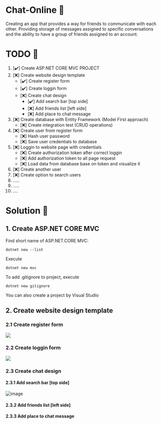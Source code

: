 # Chat-Online :newspaper: 
 Creating an app that provides a way for friends to communicate with each other. Providing storage of messages assigned to specific conversations and the ability to have a group of friends assigned to an account.
 
# TODO 🥊
1. [:heavy_check_mark:] Create ASP.NET CORE MVC PROJECT
2. [:x:] Create website design template
     - [:heavy_check_mark:] Create register form
     - [:heavy_check_mark:] Create loggin form
     - [:x:] Create chat design
       - [:heavy_check_mark:] Add search bar [top side]
       - [:x:] Add friends list [left side]
       - [:x:] Add place to chat message
3. [:x:] Create database with Entity Framework (Model First approach)
      - [:x:] Create integration test (CRUD operations) 
4. [:x:] Create user from register form
     - [:x:] Hash user password 
     - [:x:] Save user credentials to database
5. [:x:] Loggin to website page with credentials
     - [:x:] Create authorization token after correct loggin
     - [:x:] Add authorization token to all page request
     - [:x:] Load data from database base on token and visualize it
6. [:x:] Create another user
7. [:x:] Create option to search users
8. .....
9. .....
10. ....
# Solution :hammer:
## 1. Create ASP.NET CORE MVC <br>
Find short name of ASP.NET.CORE MVC:
```
dotnet new --list
```
Execute
```
dotnet new mvc
```
To add .gitignore to project, execute
```
dotnet new gitignore
```
You can also create a project by Visual Studio

## 2. Create website design template

### 2.1 Create register form
<img src="https://user-images.githubusercontent.com/44371092/133685651-f75eb5c7-145b-4ad1-90d7-520dc36f0c1b.png"/>

### 2.2 Create loggin form
<img src="https://user-images.githubusercontent.com/44371092/133682048-ccf89803-3d0f-411e-89dd-2bc912a8b277.png"/>

### 2.3 Create chat design
#### 2.3.1 Add search bar [top side]
![image](https://user-images.githubusercontent.com/44371092/134072344-ab91dee6-9902-4486-b185-5beba796dcb4.png)

#### 2.3.2 Add friends list [left side]
#### 2.3.3 Add place to chat message
  
